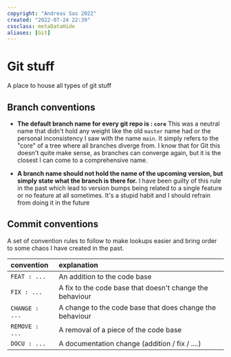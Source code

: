 ```yaml
---
copyright: "Andreas Sas 2022"
created: "2022-07-24 22:39"
cssclass: metaDataHide
aliases: [Git]
---
```


# Git stuff
A place to house all types of git stuff
## Branch conventions
- **The default branch name for every git repo is : `core`**
  This was a neutral name that didn't hold any weight like the old `master` name had or the personal inconsistency I saw with the name `main`. 
  It simply refers to the "core" of a tree where all branches diverge from. I know that for Git this doesn't quite make sense, as branches can converge again, but it is the closest I can come to a comprehensive name.

- **A branch name should not hold the name of the upcoming version, but simply state what the branch is there for.**
  I have been guilty of this rule in the past which lead to version bumps being related to a single feature or no feature at all sometimes. It's a stupid habit and I should refrain from doing it in the future

## Commit conventions

A set of convention rules to follow to make lookups easier and bring order to some chaos I have created in the past.

| convention     | explanation                                              |
|:-------------- |:-------------------------------------------------------- |
| `FEAT : ...`   | An addition to the code base                             |
| `FIX : ...`    | A fix to the code base that doesn't change the behaviour |
| `CHANGE : ...` | A change to the code base that does change the behaviour |
| `REMOVE : ...` | A removal of a piece of the code base                    |
| `DOCU : ...`   | A documentation change (addition / fix / ....)                                                         |

